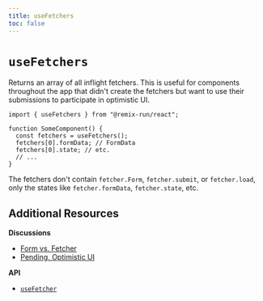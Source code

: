 ```yaml
---
title: useFetchers
toc: false
---
```


# `useFetchers`

Returns an array of all inflight fetchers. This is useful for components throughout the app that didn't create the fetchers but want to use their submissions to participate in optimistic UI.

```tsx
import { useFetchers } from "@remix-run/react";

function SomeComponent() {
  const fetchers = useFetchers();
  fetchers[0].formData; // FormData
  fetchers[0].state; // etc.
  // ...
}
```

The fetchers don't contain `fetcher.Form`, `fetcher.submit`, or `fetcher.load`, only the states like `fetcher.formData`, `fetcher.state`, etc.

## Additional Resources

**Discussions**

- [Form vs. Fetcher][form-vs-fetcher]
- [Pending, Optimistic UI][pending-optimistic-ui]

**API**

- [`useFetcher`][use-fetcher]

[form-vs-fetcher]: ../discussion/10-form-vs-fetcher
[pending-optimistic-ui]: ../discussion/07-pending-ui
[use-fetcher]: ./use-fetcher

